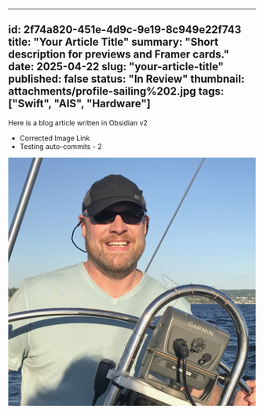 ---
id: 2f74a820-451e-4d9c-9e19-8c949e22f743
title: "Your Article Title"
summary: "Short description for previews and Framer cards."
date: 2025-04-22
slug: "your-article-title"
published: false 
status: "In Review"
thumbnail: attachments/profile-sailing%202.jpg
tags: ["Swift", "AIS", "Hardware"]
--

Here is a blog article written in Obsidian v2
- Corrected Image Link
- Testing auto-commits - 2

![Sailing Profile](attachments/profile-sailing%202.jpg)
